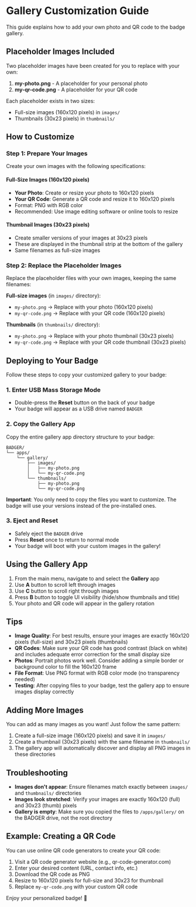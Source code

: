 # Gallery Customization Guide

This guide explains how to add your own photo and QR code to the badge gallery.

## Placeholder Images Included

Two placeholder images have been created for you to replace with your own:

1. **my-photo.png** - A placeholder for your personal photo
2. **my-qr-code.png** - A placeholder for your QR code

Each placeholder exists in two sizes:
- Full-size images (160x120 pixels) in `images/`
- Thumbnails (30x23 pixels) in `thumbnails/`

## How to Customize

### Step 1: Prepare Your Images

Create your own images with the following specifications:

#### Full-Size Images (160x120 pixels)
- **Your Photo**: Create or resize your photo to 160x120 pixels
- **Your QR Code**: Generate a QR code and resize it to 160x120 pixels
- Format: PNG with RGB color
- Recommended: Use image editing software or online tools to resize

#### Thumbnail Images (30x23 pixels)
- Create smaller versions of your images at 30x23 pixels
- These are displayed in the thumbnail strip at the bottom of the gallery
- Same filenames as full-size images

### Step 2: Replace the Placeholder Images

Replace the placeholder files with your own images, keeping the same filenames:

**Full-size images** (in `images/` directory):
- `my-photo.png` → Replace with your photo (160x120 pixels)
- `my-qr-code.png` → Replace with your QR code (160x120 pixels)

**Thumbnails** (in `thumbnails/` directory):
- `my-photo.png` → Replace with your photo thumbnail (30x23 pixels)
- `my-qr-code.png` → Replace with your QR code thumbnail (30x23 pixels)

## Deploying to Your Badge

Follow these steps to copy your customized gallery to your badge:

### 1. Enter USB Mass Storage Mode
- Double-press the **Reset** button on the back of your badge
- Your badge will appear as a USB drive named `BADGER`

### 2. Copy the Gallery App
Copy the entire gallery app directory structure to your badge:

```
BADGER/
└── apps/
    └── gallery/
        ├── images/
        │   ├── my-photo.png
        │   └── my-qr-code.png
        └── thumbnails/
            ├── my-photo.png
            └── my-qr-code.png
```

**Important**: You only need to copy the files you want to customize. The badge will use your versions instead of the pre-installed ones.

### 3. Eject and Reset
- Safely eject the `BADGER` drive
- Press **Reset** once to return to normal mode
- Your badge will boot with your custom images in the gallery!

## Using the Gallery App

1. From the main menu, navigate to and select the **Gallery** app
2. Use **A** button to scroll left through images
3. Use **C** button to scroll right through images
4. Press **B** button to toggle UI visibility (hide/show thumbnails and title)
5. Your photo and QR code will appear in the gallery rotation

## Tips

- **Image Quality**: For best results, ensure your images are exactly 160x120 pixels (full-size) and 30x23 pixels (thumbnails)
- **QR Codes**: Make sure your QR code has good contrast (black on white) and includes adequate error correction for the small display size
- **Photos**: Portrait photos work well. Consider adding a simple border or background color to fill the 160x120 frame
- **File Format**: Use PNG format with RGB color mode (no transparency needed)
- **Testing**: After copying files to your badge, test the gallery app to ensure images display correctly

## Adding More Images

You can add as many images as you want! Just follow the same pattern:
1. Create a full-size image (160x120 pixels) and save it in `images/`
2. Create a thumbnail (30x23 pixels) with the same filename in `thumbnails/`
3. The gallery app will automatically discover and display all PNG images in these directories

## Troubleshooting

- **Images don't appear**: Ensure filenames match exactly between `images/` and `thumbnails/` directories
- **Images look stretched**: Verify your images are exactly 160x120 (full) and 30x23 (thumb) pixels
- **Gallery is empty**: Make sure you copied the files to `/apps/gallery/` on the BADGER drive, not the root directory

## Example: Creating a QR Code

You can use online QR code generators to create your QR code:
1. Visit a QR code generator website (e.g., qr-code-generator.com)
2. Enter your desired content (URL, contact info, etc.)
3. Download the QR code as PNG
4. Resize to 160x120 pixels for full-size and 30x23 for thumbnail
5. Replace `my-qr-code.png` with your custom QR code

Enjoy your personalized badge! 🎉
